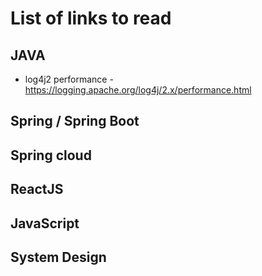 # List of links to read

## JAVA

- log4j2 performance - https://logging.apache.org/log4j/2.x/performance.html

## Spring / Spring Boot 

## Spring cloud

## ReactJS

## JavaScript

## System Design
